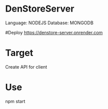 # DenStoreServer
Language: NODEJS
Database: MONGODB

#Deploy
https://denstore-server.onrender.com

# Target
Create API for client

# Use
npm start
